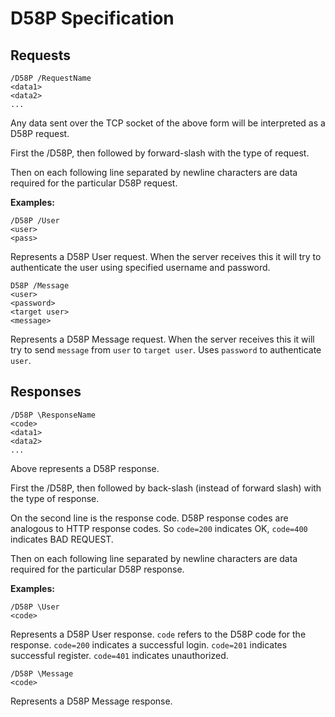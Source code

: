 # D58P Specification

## Requests

```
/D58P /RequestName
<data1>
<data2>
...
```

Any data sent over the TCP socket of the above form will be interpreted as a D58P request. 

First the /D58P, then followed by forward-slash with the type of request.

Then on each following line separated by newline characters are data required for the particular D58P request.

__Examples:__

```
/D58P /User
<user>
<pass>
```
Represents a D58P User request. When the server receives this it will try to authenticate the user using specified username and password.


```
D58P /Message
<user>
<password>
<target user>
<message>
```
Represents a D58P Message request. When the server receives this it will try to send `message` from `user` to `target user`. Uses `password` to authenticate `user`.


## Responses

```
/D58P \ResponseName
<code>
<data1>
<data2>
...
```
Above represents a D58P response. 

First the /D58P, then followed by back-slash (instead of forward slash) with the type of response.

On the second line is the response code. D58P response codes are analogous to HTTP response codes. So `code=200` indicates OK, `code=400` indicates BAD REQUEST.

Then on each following line separated by newline characters are data required for the particular D58P response.

__Examples:__

```
/D58P \User
<code>
```
Represents a D58P User response. `code` refers to the D58P code for the response. `code=200` indicates a successful login. `code=201` indicates successful register. `code=401` indicates unauthorized.

```
/D58P \Message
<code>
```
Represents a D58P Message response.
